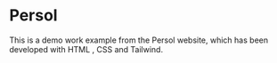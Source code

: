 # Persol
This is a demo work example from the Persol website, which has been developed with HTML , CSS and Tailwind.
